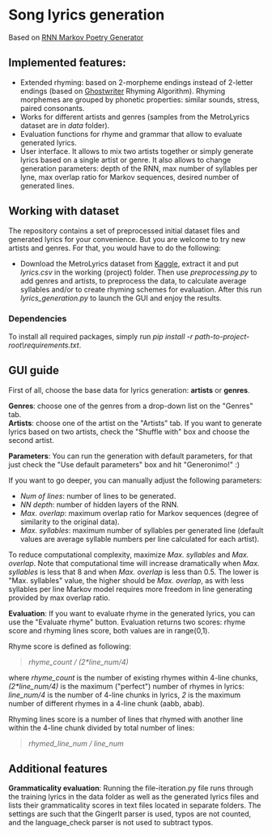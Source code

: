 # Song lyrics generation

Based on [RNN Markov Poetry Generator](https://www.kaggle.com/paultimothymooney/poetry-generator-rnn-markov)

## Implemented features:
- Extended rhyming: based on 2-morpheme endings instead of 2-letter endings (based on [Ghostwriter](https://github.com/dns-mcdaid/Ghostwriter) Rhyming Algorithm). Rhyming morphemes are grouped by phonetic properties: similar sounds, stress, paired consonants.
- Works for different artists and genres (samples from the MetroLyrics dataset are in *data* folder).
- Evaluation functions for rhyme and grammar that allow to evaluate generated lyrics.
- User interface. It allows to mix two artists together or simply generate lyrics based on a single artist or genre. It also allows to change generation parameters: depth of the RNN, max number of syllables per lyne, max overlap ratio for Markov sequences, desired number of generated lines.

## Working with dataset
The repository contains a set of preprocessed initial dataset files and generated lyrics for your convenience. But you are welcome to try new artists and genres. For that, you would have to do the following: 

- Download the MetroLyrics dataset from [Kaggle](https://www.kaggle.com/gyani95/380000-lyrics-from-metrolyrics), extract it and put *lyrics.csv* in the working (project) folder. Then use *preprocessing.py* to add genres and artists, to preprocess the data, to calculate average syllables and/or to create rhyming schemes for evaluation. After this run *lyrics_generation.py* to launch the GUI and enjoy the results.

### Dependencies
To install all required packages, simply run *pip install -r path-to-project-root\requirements.txt*.

## GUI guide
First of all, choose the base data for lyrics generation: **artists** or **genres**.

**Genres**: choose one of the genres from a drop-down list on the "Genres" tab.  
**Artists**: choose one of the artist on the "Artists" tab. If you want to generate lyrics based on two artists, check the "Shuffle with" box and choose the second artist.

**Parameters**: You can run the generation with default parameters, for that just check the "Use default parameters" box and hit "Generonimo!" :)

If you want to go deeper, you can manually adjust the following parameters:
- *Num of lines*: number of lines to be generated.
- *NN depth*: number of hidden layers of the RNN.
- *Max. overlap*: maximum overlap ratio for Markov sequences (degree of similarity to the original data).
- *Max. syllables*: maximum number of syllables per generated line (default values are average syllable numbers per line calculated for each artist).

To reduce computational complexity, maximize *Max. syllables* and *Max. overlap*. Note that computational time will increase dramatically when *Max. syllables* is less that 8 and when *Max. overlap* is less than 0.5. The lower is "Max. syllables" value, the higher should be *Max. overlap*, as with less syllables per line Markov model requires more freedom in line generating provided by max overlap ratio. 

**Evaluation**: If you want to evaluate rhyme in the generated lyrics, you can use the "Evaluate rhyme" button. Evaluation returns two scores: rhyme score and rhyming lines score, both values are in range(0,1).

Rhyme score is defined as following:  
> *rhyme_count / (2\*line_num/4)*  

where *rhyme_count* is the number of existing rhymes within 4-line chunks, *(2\*line_num/4)* is the maximum ("perfect") number of rhymes in lyrics: *line_num/4* is the number of 4-line chunks in lyrics, *2* is the maximum number of different rhymes in a 4-line chunk (aabb, abab).

Rhyming lines score is a number of lines that rhymed with another line within the 4-line chunk divided by total number of lines:
> *rhymed_line_num / line_num*

## Additional features

**Grammaticality evaluation**: Running the file-iteration.py file runs through the training lyrics in the data folder as well as the generated lyrics files and lists their grammaticality scores in text files located in separate folders. The settings are such that the GingerIt parser is used, typos are not counted, and the language_check parser is not used to subtract typos.
